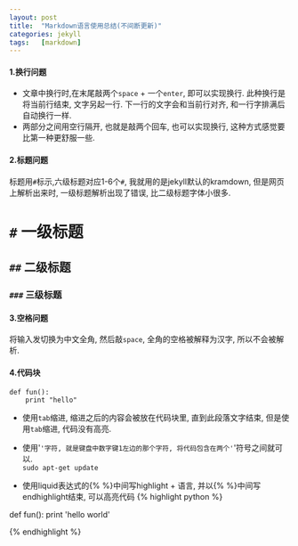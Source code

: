 ```yaml
---
layout: post
title:  "Markdown语言使用总结(不间断更新)"
categories: jekyll
tags:   [markdown]
---
```


#### 1.换行问题
- 文章中换行时,在末尾敲两个`space` + 一个`enter`, 即可以实现换行. 此种换行是将当前行结束, 文字另起一行. 下一行的文字会和当前行对齐, 和一行字排满后自动换行一样.
- 两部分之间用空行隔开, 也就是敲两个回车, 也可以实现换行, 这种方式感觉要比第一种更舒服一些.

#### 2.标题问题
标题用`#`标示,六级标题对应1-6个`#`, 我就用的是jekyll默认的kramdown, 但是网页上解析出来时, 一级标题解析出现了错误, 比二级标题字体小很多.

#   `#`   一级标题

##  `##`  二级标题

### `###` 三级标题

#### 3.空格问题
将输入发切换为中文全角, 然后敲`space`, 全角的空格被解释为汉字, 所以不会被解析.

#### 4.代码块
    def fun():
        print "hello"

* 使用`tab`缩进, 缩进之后的内容会被放在代码块里, 直到此段落文字结束, 但是使用`tab`缩进, 代码没有高亮.
* 使用'`'字符, 就是键盘中数字键1左边的那个字符, 将代码包含在两个'`'符号之间就可以.  
`sudo apt-get update`

* 使用liquid表达式的{\% \%}中间写highlight + 语言, 并以{\% \%}中间写endhighlight结束, 可以高亮代码
{% highlight python %}

def fun():
    print 'hello world'

{% endhighlight %}
